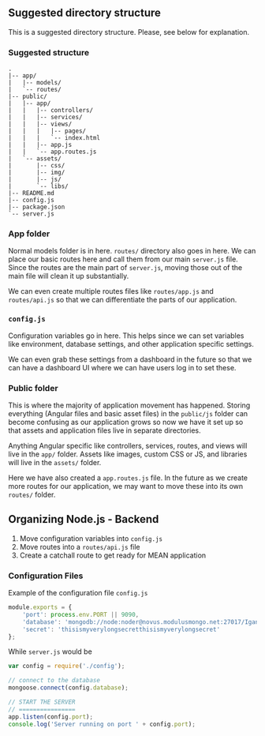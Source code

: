 
## Suggested directory structure
This is a suggested directory structure. Please, see below for explanation.

### Suggested structure
```
.
|-- app/
|   |-- models/
|   `-- routes/
|-- public/
|   |-- app/
|   |   |-- controllers/
|   |   |-- services/
|   |   |-- views/
|   |   |   |-- pages/
|   |   |   `-- index.html
|   |   |-- app.js
|   |   `-- app.routes.js
|   `-- assets/
|       |-- css/
|       |-- img/
|       |-- js/
|       `-- libs/
|-- README.md
|-- config.js
|-- package.json
`-- server.js
```

### App folder
Normal models folder is in here. `routes/` directory also goes in here. We can place our basic routes here and call them from our main `server.js` file. Since the routes are the main part of `server.js`, moving those out of the main file will clean it up substantially.

We can even create multiple routes files like `routes/app.js` and `routes/api.js` so that we can differentiate the parts of our application.

### `config.js`
Configuration variables go in here. This helps since we can set variables like environment, database settings, and other application specific settings.

We can even grab these settings from a dashboard in the future so that we can have a dashboard UI where we can have users log in to set these.

### Public folder
This is where the majority of application movement has happened. Storing everything (Angular files and basic asset files) in the `public/js` folder can become confusing as our application grows so now we have it set up so that assets and application files live in separate directories.

Anything Angular specific like controllers, services, routes, and views will live in the `app/` folder. Assets like images, custom CSS or JS, and libraries will live in the `assets/` folder.

Here we have also created a `app.routes.js` file. In the future as we create more routes for our application, we may want to move these into its own `routes/` folder.

## Organizing Node.js - Backend
1. Move configuration variables into `config.js`
2. Move routes into a `routes/api.js` file
3. Create a catchall route to get ready for MEAN application

### Configuration Files
Example of the configuration file `config.js`

```js
module.exports = {
	'port': process.env.PORT || 9090,
	'database': 'mongodb://node:noder@novus.modulusmongo.net:27017/Iganiq8o',
	'secret': 'thisismyverylongsecretthisismyverylongsecret'
};
```

While `server.js` would be

```js
var config = require('./config');

// connect to the database
mongoose.connect(config.database);

// START THE SERVER
// ================
app.listen(config.port);
console.log('Server running on port ' + config.port);
```

